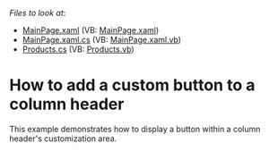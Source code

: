 <!-- default file list -->
*Files to look at*:

* [MainPage.xaml](./CS/ColumnHeaderCustomButton/MainPage.xaml) (VB: [MainPage.xaml](./VB/ColumnHeaderCustomButton/MainPage.xaml))
* [MainPage.xaml.cs](./CS/ColumnHeaderCustomButton/MainPage.xaml.cs) (VB: [MainPage.xaml.vb](./VB/ColumnHeaderCustomButton/MainPage.xaml.vb))
* [Products.cs](./CS/ColumnHeaderCustomButton/Products.cs) (VB: [Products.vb](./VB/ColumnHeaderCustomButton/Products.vb))
<!-- default file list end -->
# How to add a custom button to a column header


<p>This example demonstrates how to display a button within a column header's customization area.</p>

<br/>


